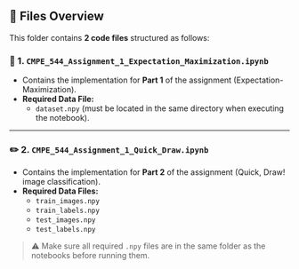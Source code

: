 ## 📁 Files Overview

This folder contains **2 code files** structured as follows:

### 🧠 1. `CMPE_544_Assignment_1_Expectation_Maximization.ipynb`

- Contains the implementation for **Part 1** of the assignment (Expectation-Maximization).
- **Required Data File:**
  - `dataset.npy` (must be located in the same directory when executing the notebook).

---

### ✏️ 2. `CMPE_544_Assignment_1_Quick_Draw.ipynb`

- Contains the implementation for **Part 2** of the assignment (Quick, Draw! image classification).
- **Required Data Files:**
  - `train_images.npy`
  - `train_labels.npy`
  - `test_images.npy`
  - `test_labels.npy`

> ⚠️ Make sure all required `.npy` files are in the same folder as the notebooks before running them.
